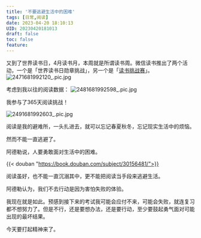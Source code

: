 ```yaml
---
title: '不要逃避生活中的困难'
tags: [日常,阅读]
date: 2023-04-20 18:10:13
UID: 20230420181013
draft: false
toc: false
feature: 
---
```


又到了世界读书日，4月读书月，本周就是所谓读书周。微信读书推出了两个活动，一个是「世界读书日勋章挑战」，另一个是「[读书挑战赛](https://weread.qq.com/misc/read-challenge)」。
![2471681992120_.pic.jpg](https://s2.loli.net/2023/04/20/93ERMtNgYnICV5a.jpg)

考虑到我以往的阅读数据：
![2481681992598_.pic.jpg](https://s2.loli.net/2023/04/20/aXd1NuPzq9oFnV8.jpg)

我参与了365天阅读挑战！

![2491681992603_.pic.jpg](https://s2.loli.net/2023/04/20/CURXyA1BS5p3bfN.jpg)


阅读是我的避难所，一头扎进去，就可以忘记春夏秋冬，忘记现实生活中的烦恼。

然而不能一直逃避了。

阿德勒说，人要勇敢面对生活中的困难。

{{< douban "https://book.douban.com/subject/30156481/">}}

阅读虽好，也不能一直沉溺其中，更不能把阅读当手段来逃避生活。

阿德勒认为，我们不去行动是因为害怕失败的体验。

我现在就是如此。预感到接下来的考试我可能会应付不来，可能会失败，就连复习都不想努力了。但是不行，还是要想办法，还是要行动，至少要鼓起勇气面对可能出现的最坏结果。

今天要打起精神来了。